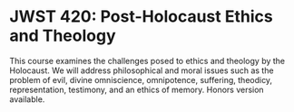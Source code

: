# JWST 420: Post-Holocaust Ethics and Theology

This course examines the challenges posed to ethics and theology by the Holocaust. We will address philosophical and moral issues such as the problem of evil, divine omniscience, omnipotence, suffering, theodicy, representation, testimony, and an ethics of memory. Honors version available.